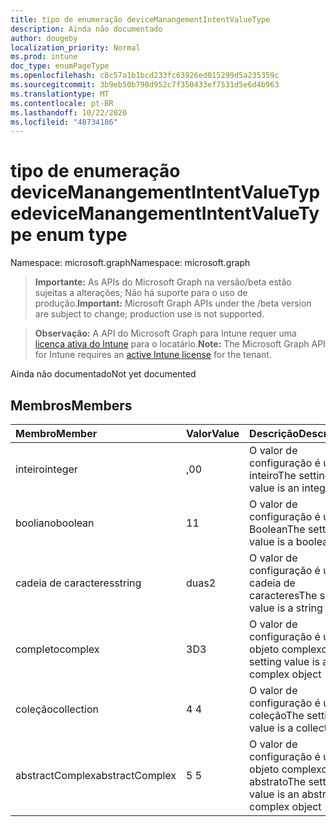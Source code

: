 ```yaml
---
title: tipo de enumeração deviceManangementIntentValueType
description: Ainda não documentado
author: dougeby
localization_priority: Normal
ms.prod: intune
doc_type: enumPageType
ms.openlocfilehash: c8c57a1b1bcd233fc63926ed015299d5a235359c
ms.sourcegitcommit: 3b9eb50b790d952c7f350433ef7531d5e6d4b963
ms.translationtype: MT
ms.contentlocale: pt-BR
ms.lasthandoff: 10/22/2020
ms.locfileid: "48734186"
---
```

# <a name="devicemanangementintentvaluetype-enum-type"></a><span data-ttu-id="5d67e-103">tipo de enumeração deviceManangementIntentValueType</span><span class="sxs-lookup"><span data-stu-id="5d67e-103">deviceManangementIntentValueType enum type</span></span>

<span data-ttu-id="5d67e-104">Namespace: microsoft.graph</span><span class="sxs-lookup"><span data-stu-id="5d67e-104">Namespace: microsoft.graph</span></span>

> <span data-ttu-id="5d67e-105">**Importante:** As APIs do Microsoft Graph na versão/beta estão sujeitas a alterações; Não há suporte para o uso de produção.</span><span class="sxs-lookup"><span data-stu-id="5d67e-105">**Important:** Microsoft Graph APIs under the /beta version are subject to change; production use is not supported.</span></span>

> <span data-ttu-id="5d67e-106">**Observação:** A API do Microsoft Graph para Intune requer uma [licença ativa do Intune](https://go.microsoft.com/fwlink/?linkid=839381) para o locatário.</span><span class="sxs-lookup"><span data-stu-id="5d67e-106">**Note:** The Microsoft Graph API for Intune requires an [active Intune license](https://go.microsoft.com/fwlink/?linkid=839381) for the tenant.</span></span>

<span data-ttu-id="5d67e-107">Ainda não documentado</span><span class="sxs-lookup"><span data-stu-id="5d67e-107">Not yet documented</span></span>

## <a name="members"></a><span data-ttu-id="5d67e-108">Membros</span><span class="sxs-lookup"><span data-stu-id="5d67e-108">Members</span></span>
|<span data-ttu-id="5d67e-109">Membro</span><span class="sxs-lookup"><span data-stu-id="5d67e-109">Member</span></span>|<span data-ttu-id="5d67e-110">Valor</span><span class="sxs-lookup"><span data-stu-id="5d67e-110">Value</span></span>|<span data-ttu-id="5d67e-111">Descrição</span><span class="sxs-lookup"><span data-stu-id="5d67e-111">Description</span></span>|
|:---|:---|:---|
|<span data-ttu-id="5d67e-112">inteiro</span><span class="sxs-lookup"><span data-stu-id="5d67e-112">integer</span></span>|<span data-ttu-id="5d67e-113">,0</span><span class="sxs-lookup"><span data-stu-id="5d67e-113">0</span></span>|<span data-ttu-id="5d67e-114">O valor de configuração é um inteiro</span><span class="sxs-lookup"><span data-stu-id="5d67e-114">The setting value is an integer</span></span>|
|<span data-ttu-id="5d67e-115">booliano</span><span class="sxs-lookup"><span data-stu-id="5d67e-115">boolean</span></span>|<span data-ttu-id="5d67e-116">1</span><span class="sxs-lookup"><span data-stu-id="5d67e-116">1</span></span>|<span data-ttu-id="5d67e-117">O valor de configuração é um Boolean</span><span class="sxs-lookup"><span data-stu-id="5d67e-117">The setting value is a boolean</span></span>|
|<span data-ttu-id="5d67e-118">cadeia de caracteres</span><span class="sxs-lookup"><span data-stu-id="5d67e-118">string</span></span>|<span data-ttu-id="5d67e-119">duas</span><span class="sxs-lookup"><span data-stu-id="5d67e-119">2</span></span>|<span data-ttu-id="5d67e-120">O valor de configuração é uma cadeia de caracteres</span><span class="sxs-lookup"><span data-stu-id="5d67e-120">The setting value is a string</span></span>|
|<span data-ttu-id="5d67e-121">completo</span><span class="sxs-lookup"><span data-stu-id="5d67e-121">complex</span></span>|<span data-ttu-id="5d67e-122">3D</span><span class="sxs-lookup"><span data-stu-id="5d67e-122">3</span></span>|<span data-ttu-id="5d67e-123">O valor de configuração é um objeto complexo</span><span class="sxs-lookup"><span data-stu-id="5d67e-123">The setting value is a complex object</span></span>|
|<span data-ttu-id="5d67e-124">coleção</span><span class="sxs-lookup"><span data-stu-id="5d67e-124">collection</span></span>|<span data-ttu-id="5d67e-125">4 </span><span class="sxs-lookup"><span data-stu-id="5d67e-125">4</span></span>|<span data-ttu-id="5d67e-126">O valor de configuração é uma coleção</span><span class="sxs-lookup"><span data-stu-id="5d67e-126">The setting value is a collection</span></span>|
|<span data-ttu-id="5d67e-127">abstractComplex</span><span class="sxs-lookup"><span data-stu-id="5d67e-127">abstractComplex</span></span>|<span data-ttu-id="5d67e-128">5 </span><span class="sxs-lookup"><span data-stu-id="5d67e-128">5</span></span>|<span data-ttu-id="5d67e-129">O valor de configuração é um objeto complexo abstrato</span><span class="sxs-lookup"><span data-stu-id="5d67e-129">The setting value is an abstract complex object</span></span>|





